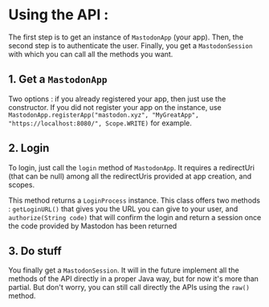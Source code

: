 Using the API :
===============

The first step is to get an instance of `MastodonApp` (your app). Then, the second step is to authenticate the user. Finally, you get a `MastodonSession` with which you can call all the methods you want.

## 1. Get a `MastodonApp`

Two options : if you already registered your app, then just use the constructor. If you did not register your app on the instance, use `MastodonApp.registerApp("mastodon.xyz", "MyGreatApp", "https://localhost:8080/", Scope.WRITE)` for example.

## 2. Login

To login, just call the `login` method of `MastodonApp`. It requires a redirectUri (that can be null) among all the redirectUris provided at app creation, and scopes.

This method returns a `LoginProcess` instance. This class offers two methods : `getLoginURL()` that gives you the URL you can give to your user, and `authorize(String code)` that will confirm the login and return a session once the code provided by Mastodon has been returned

## 3. Do stuff

You finally get a `MastodonSession`. It will in the future implement all the methods of the API directly in a proper Java way, but for now it's more than partial. But don't worry, you can still call directly the APIs using the `raw()` method.